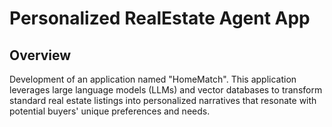# Personalized RealEstate Agent App
## Overview 
Development of an application named "HomeMatch". This application leverages large language models (LLMs) and vector databases to transform standard real estate listings into personalized narratives that resonate with potential buyers' unique preferences and needs.
